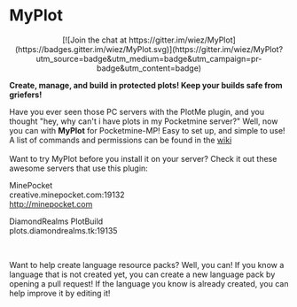 MyPlot
======


<center>
[![Join the chat at https://gitter.im/wiez/MyPlot](https://badges.gitter.im/wiez/MyPlot.svg)](https://gitter.im/wiez/MyPlot?utm_source=badge&utm_medium=badge&utm_campaign=pr-badge&utm_content=badge)
</center>


**Create, manage, and build in protected plots! Keep your builds safe from griefers!**

Have you ever seen those PC servers with the PlotMe plugin, and you thought "hey, why can't i have plots in my Pocketmine server?" Well, now you can with **MyPlot** for Pocketmine-MP! Easy to set up, and simple to use!
</br>
A list of commands and permissions can be found in the [wiki](https://github.com/wiez/MyPlot/wiki)
</br>
</br>
Want to try MyPlot before you install it on your server? Check it out these awesome servers that use this plugin:
<br>

MinePocket<br>
creative.minepocket.com:19132<br>
http://minepocket.com<br>

DiamondRealms PlotBuild<br>
plots.diamondrealms.tk:19135<br>
<!-- Does not seem to be loading
[https://www.drpe.tk/](https://www.drpe.tk/)<br> 
-->



</br>

Want to help create language resource packs? Well, you can! If you know a language that is not created yet, you can create a new language pack by opening a pull request! If the language you know is already created, you can help improve it by editing it!
